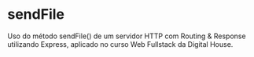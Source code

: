 # sendFile
Uso do método sendFile() de um servidor HTTP com Routing &amp; Response utilizando Express, aplicado no curso Web Fullstack da Digital House.
